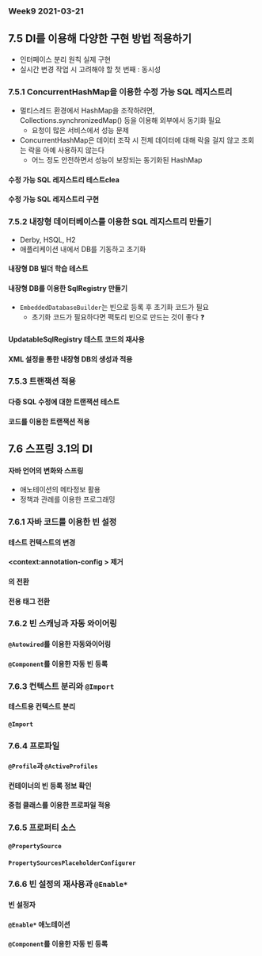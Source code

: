 ### Week9 2021-03-21

## 7.5 DI를 이용해 다양한 구현 방법 적용하기
- 인터페이스 분리 원칙 실제 구현
- 실시간 변경 작업 시 고려해야 할 첫 번째 : 동시성

### 7.5.1 ConcurrentHashMap을 이용한 수정 가능 SQL 레지스트리
- 멀티스레드 환경에서 HashMap을 조작하려면, Collections.synchronizedMap() 등을 이용해 외부에서 동기화 필요
  - 요청이 많은 서비스에서 성능 문제
- ConcurrentHashMap은 데이터 조작 시 전체 데이터에 대해 락을 걸지 않고 조회는 락을 아예 사용하지 않는다
  - 어느 정도 안전하면서 성능이 보장되는 동기화된 HashMap
    
#### 수정 가능 SQL 레지스트리 테스트clea
#### 수정 가능 SQL 레지스트리 구현

### 7.5.2 내장형 데이터베이스를 이용한 SQL 레지스트리 만들기
- Derby, HSQL, H2
- 애플리케이션 내에서 DB를 기동하고 초기화

#### 내장형 DB 빌더 학습 테스트
#### 내장형 DB를 이용한 SqlRegistry 만들기
- `EmbeddedDatabaseBuilder`는 빈으로 등록 후 초기화 코드가 필요
  - 초기화 코드가 필요하다면 팩토리 빈으로 만드는 것이 좋다 ❓

#### UpdatableSqlRegistry 테스트 코드의 재사용
#### XML 설정을 통한 내장형 DB의 생성과 적용

### 7.5.3 트랜잭션 적용
#### 다중 SQL 수정에 대한 트랜잭션 테스트
#### 코드를 이용한 트랜잭션 적용

## 7.6 스프링 3.1의 DI
#### 자바 언어의 변화와 스프링
- 애노테이션의 메타정보 활용
- 정책과 관례를 이용한 프로그래밍

### 7.6.1 자바 코드를 이용한 빈 설정
#### 테스트 컨텍스트의 변경
#### <context:annotation-config \> 제거
#### <bean>의 전환
#### 전용 태그 전환

### 7.6.2 빈 스캐닝과 자동 와이어링
#### `@Autowired`를 이용한 자동와이어링
#### `@Component`를 이용한 자동 빈 등록

### 7.6.3 컨텍스트 분리와 `@Import`
#### 테스트용 컨텍스트 분리
#### `@Import`

### 7.6.4 프로파일
#### `@Profile`과 `@ActiveProfiles`
#### 컨테이너의 빈 등록 정보 확인
#### 중첩 클래스를 이용한 프로파일 적용

### 7.6.5 프로퍼티 소스
#### `@PropertySource`
#### `PropertySourcesPlaceholderConfigurer`

### 7.6.6 빈 설정의 재사용과 `@Enable*`
#### 빈 설정자
#### `@Enable*` 애노테이션


#### `@Component`를 이용한 자동 빈 등록



